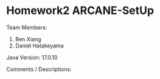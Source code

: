 # Homework2 ARCANE-SetUp

Team Members:

1. Ben Xiang
2. Daniel Hatakeyama

Java Version: 17.0.10

Comments / Descriptions:
